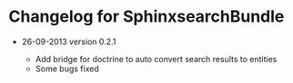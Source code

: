 Changelog for SphinxsearchBundle
================================

* 26-09-2013 version 0.2.1

    - Add bridge for doctrine to auto convert search results to entities
    - Some bugs fixed
